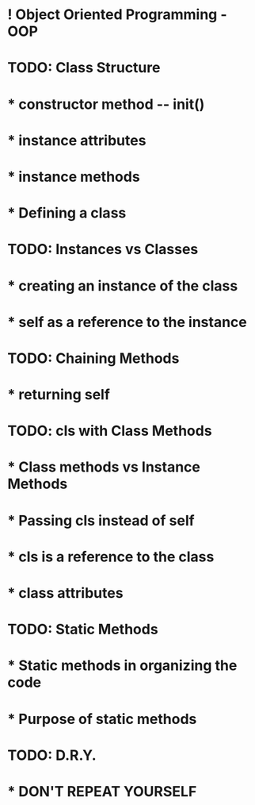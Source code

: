 
# ! Object Oriented Programming - OOP

# TODO: Class Structure
#       * constructor method -- __init__()
#       * instance attributes
#       * instance methods
#       * Defining a class

# TODO: Instances vs Classes
#       * creating an instance of the class
#       * self as a reference to the instance

# TODO: Chaining Methods
#       * returning self 

# TODO: cls with Class Methods
#       * Class methods vs Instance Methods
#       * Passing cls instead of self
#       * cls is a reference to the class
#       * class attributes

# TODO: Static Methods
#       * Static methods in organizing the code
#       * Purpose of static methods

# TODO: D.R.Y.
#       * DON'T REPEAT YOURSELF

